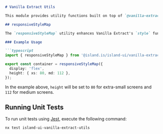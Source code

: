 ```markdown
# Vanilla Extract Utils

This module provides utility functions built on top of `@vanilla-extract/css`. These utilities are designed to be imported and used exclusively within `*.css.ts` files.

## responsiveStyleMap

The `responsiveStyleMap` utility enhances Vanilla Extract's `style` function by incorporating breakpoint-specific style variations. This allows developers to specify different style values based on screen size.

### Example Usage

```typescript
import { responsiveStyleMap } from '@island.is/island-ui/vanilla-extract-utils';

export const container = responsiveStyleMap({
  display: 'flex',
  height: { xs: 80, md: 112 },
});
```

In the example above, `height` will be set to `80` for extra-small screens and `112` for medium screens.

## Running Unit Tests

To run unit tests using [Jest](https://jestjs.io), execute the following command:

```bash
nx test island-ui-vanilla-extract-utils
```
```